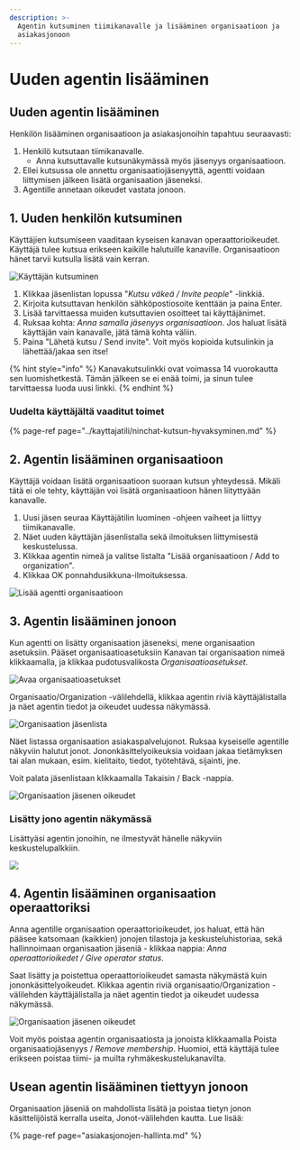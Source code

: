 ```yaml
---
description: >-
  Agentin kutsuminen tiimikanavalle ja lisääminen organisaatioon ja
  asiakasjonoon
---
```


# Uuden agentin lisääminen

## Uuden agentin lisääminen <a id="uuden-agentin-lisaaminen"></a>

Henkilön lisääminen organisaatioon ja asiakasjonoihin tapahtuu seuraavasti:

1. Henkilö kutsutaan tiimikanavalle.
   * Anna kutsuttavalle kutsunäkymässä myös jäsenyys organisaatioon.
2. Ellei kutsussa ole annettu organisaatiojäsenyyttä, agentti voidaan liittymisen jälkeen lisätä organisaation jäseneksi. 
3. Agentille annetaan oikeudet vastata jonoon.

## 1. Uuden henkilön kutsuminen <a id="henkilon-kutsuminen-tiimikanavalle"></a>

Käyttäjien kutsumiseen vaaditaan kyseisen kanavan operaattorioikeudet. Käyttäjä tulee kutsua erikseen kaikille halutuille kanaville. Organisaatioon hänet tarvii kutsulla lisätä vain kerran.

![K&#xE4;ytt&#xE4;j&#xE4;n kutsuminen](../.gitbook/assets/invite-people-channel-fi.png)

1. Klikkaa jäsenlistan lopussa "_Kutsu väkeä / Invite people_" -linkkiä.
2. Kirjoita kutsuttavan henkilön sähköpostiosoite kenttään ja paina Enter.
3. Lisää tarvittaessa muiden kutsuttavien osoitteet tai käyttäjänimet.
4. Ruksaa kohta: _Anna samalla jäsenyys organisaatioon_. Jos haluat lisätä käyttäjän vain kanavalle, jätä tämä kohta väliin.
5. Paina "Lähetä kutsu / Send invite". Voit myös kopioida kutsulinkin ja lähettää/jakaa sen itse!

{% hint style="info" %}
Kanavakutsulinkki ovat voimassa 14 vuorokautta sen luomishetkestä. Tämän jälkeen se ei enää toimi, ja sinun tulee tarvittaessa luoda uusi linkki.
{% endhint %}

### Uudelta käyttäjältä vaaditut toimet

{% page-ref page="../kayttajatili/ninchat-kutsun-hyvaksyminen.md" %}

## 2. Agentin lisääminen organisaatioon <a id="2-agentin-lisaaminen-organisaatioon"></a>

Käyttäjä voidaan lisätä organisaatioon suoraan kutsun yhteydessä. Mikäli tätä ei ole tehty, käyttäjän voi lisätä organisaatioon hänen liityttyään kanavalle.

1. Uusi jäsen seuraa Käyttäjätilin luominen -ohjeen vaiheet ja liittyy tiimikanavalle.
2. Näet uuden käyttäjän jäsenlistalla sekä ilmoituksen liittymisestä keskustelussa.
3. Klikkaa agentin nimeä ja valitse listalta "Lisää organisaatioon / Add to organization".
4. Klikkaa OK ponnahdusikkuna-ilmoituksessa.

![Lis&#xE4;&#xE4; agentti organisaatioon](../.gitbook/assets/add-to-organization.png)

## 3. Agentin lisääminen jonoon <a id="3-agentin-lisaaminen-jonoon"></a>

Kun agentti on lisätty organisaation jäseneksi, mene organisaation asetuksiin. Pääset organisaatioasetuksiin Kanavan tai organisaation nimeä klikkaamalla, ja klikkaa pudotusvalikosta _Organisaatioasetukset_.

![Avaa organisaatioasetukset](../.gitbook/assets/org-settings-menu.jpg)

Organisaatio/Organization -välilehdellä, klikkaa agentin riviä käyttäjälistalla ja näet agentin tiedot ja oikeudet uudessa näkymässä.

![Organisaation j&#xE4;senlista](../.gitbook/assets/organization-organization%20%281%29.png)

Näet listassa organisaation asiakaspalvelujonot. Ruksaa kyseiselle agentille näkyviin halutut jonot. Jononkäsittelyoikeuksia voidaan jakaa tietämyksen tai alan mukaan, esim. kielitaito, tiedot, työtehtävä, sijainti, jne.

Voit palata jäsenlistaan klikkaamalla Takaisin / Back -nappia.

![Organisaation j&#xE4;senen oikeudet](../.gitbook/assets/organization-user.png)

### Lisätty jono agentin näkymässä <a id="lisatty-jono-agentin-naekymassa"></a>

Lisättyäsi agentin jonoihin, ne ilmestyvät hänelle näkyviin keskustelupalkkiin.

![](../.gitbook/assets/organization-queue-shown.png)

## 4. Agentin lisääminen organisaation operaattoriksi <a id="4-agentin-lisaaminen-organisaation-operaattoriksi"></a>

Anna agentille organisaation operaattorioikeudet, jos haluat, että hän pääsee katsomaan \(kaikkien\) jonojen tilastoja ja keskusteluhistoriaa, sekä hallinnoimaan organisaation jäseniä - klikkaa nappia: _Anna operaattorioikedet / Give operator status_.

Saat lisätty ja poistettua operaattorioikeudet samasta näkymästä kuin jononkäsittelyoikeudet. Klikkaa agentin riviä organisaatio/Organization -välilehden käyttäjälistalla ja näet agentin tiedot ja oikeudet uudessa näkymässä.

![Organisaation j&#xE4;senen oikeudet](../.gitbook/assets/organization-user.png)

Voit myös poistaa agentin organisaatiosta ja jonoista klikkaamalla Poista organisaatiojäsenyys / _Remove membership_. Huomioi, että käyttäjä tulee erikseen poistaa tiimi- ja muilta ryhmäkeskustelukanavilta.

## Usean agentin lisääminen tiettyyn jonoon <a id="usean-agentin-lisaaminen-tiettyyn-jonoon"></a>

Organisaation jäseniä on mahdollista lisätä ja poistaa tietyn jonon käsittelijöistä kerralla useita, Jonot-välilehden kautta. Lue lisää:

{% page-ref page="asiakasjonojen-hallinta.md" %}


